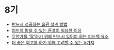 # 8기

- [반드시 성공하는 습관 설계 방법](https://blog.makerjun.com/improvement)
- [피드백 받을 수 있는 환경이 필요한 이유](https://blog.makerjun.com/improvement/feedback-environment)
- [무언가를 '잘'하기 위해 반드시 있어야 하는 피드백 요소](https://blog.makerjun.com/improvement/feedback-method)
- [더 좋은 회고를 하기 위해 고려할 수 있는 5가지](https://blog.makerjun.com/improvement/retrospect)
